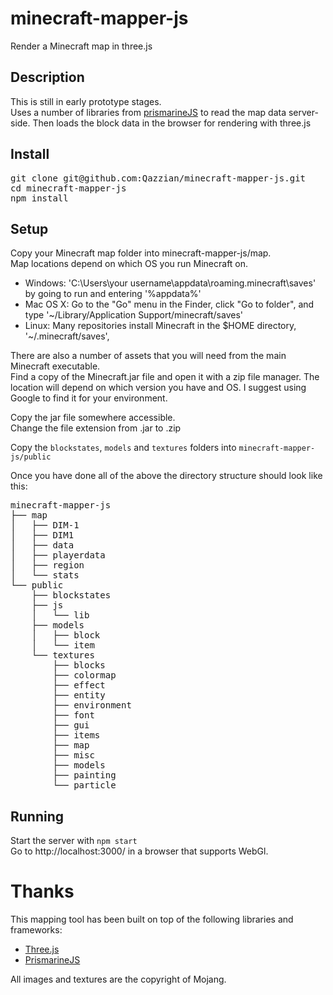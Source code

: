 # minecraft-mapper-js
Render a Minecraft map in three.js

## Description

This is still in early prototype stages.  
Uses a number of libraries from [prismarineJS](https://github.com/PrismarineJS) to read the map data server-side.
Then loads the block data in the browser for rendering with three.js

## Install

<pre>
git clone git@github.com:Qazzian/minecraft-mapper-js.git
cd minecraft-mapper-js
npm install
</pre>

## Setup

Copy your Minecraft map folder into minecraft-mapper-js/map.  
Map locations depend on which OS you run Minecraft on.

* Windows: 'C:\Users\your username\appdata\roaming\.minecraft\saves' by going to run and entering '%appdata%'
* Mac OS X: Go to the "Go" menu in the Finder, click "Go to folder", and type '~/Library/Application Support/minecraft/saves'
* Linux: Many repositories install Minecraft in the $HOME directory, '~/.minecraft/saves',

There are also a number of assets that you will need from the main Minecraft executable.  
Find a copy of the Minecraft.jar file and open it with a zip file manager.  The location will depend on which version you have and OS. I suggest using Google to find it for your environment.

Copy the jar file somewhere accessible.  
Change the file extension from .jar to .zip  

Copy the `blockstates`, `models` and `textures` folders into `minecraft-mapper-js/public`

Once you have done all of the above the directory structure should look like this:
<pre>
minecraft-mapper-js
├── map
│   ├── DIM-1
│   ├── DIM1
│   ├── data
│   ├── playerdata
│   ├── region
│   └── stats
└── public
    ├── blockstates
    ├── js
    │   └── lib
    ├── models
    │   ├── block
    │   └── item
    └── textures
        ├── blocks
        ├── colormap
        ├── effect
        ├── entity
        ├── environment
        ├── font
        ├── gui
        ├── items
        ├── map
        ├── misc
        ├── models
        ├── painting
        └── particle
</pre>

## Running
Start the server with `npm start`  
Go to http://localhost:3000/ in a browser that supports WebGl.   


# Thanks

This mapping tool has been built on top of the following libraries and frameworks: 
* [Three.js](https://threejs.org)
* [PrismarineJS](https://github.com/PrismarineJS/prismarine-world)

All images and textures are the copyright of Mojang.
